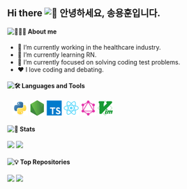 ## Hi there <img src="https://user-images.githubusercontent.com/72663882/171687151-bb31c996-c9d2-49c8-b593-734946893b23.gif" alt="👋" aria-hidden="true" width="30" />  안녕하세요, 송용훈입니다.


#### <img src="https://raw.githubusercontent.com/Tarikul-Islam-Anik/Animated-Fluent-Emojis/master/Emojis/People/Technologist.png" alt="👨🏻‍💻" width="25" />  About me
- 🔭 I’m currently working in the healthcare industry.
- 🌱 I’m currently learning RN.
- 🎯 I’m currently focused on solving coding test problems.
- ❤️ I love coding and debating.


#### <img src="https://raw.githubusercontent.com/Tarikul-Islam-Anik/Animated-Fluent-Emojis/master/Emojis/Objects/Hammer%20and%20Wrench.png" alt="🛠️" width="20" />  Languages and Tools
&nbsp;&nbsp;
<code><img width="35" src="https://raw.githubusercontent.com/devicons/devicon/master/icons/python/python-original.svg" /></code>
<code><img width="35" src="https://raw.githubusercontent.com/devicons/devicon/master/icons/nodejs/nodejs-original.svg" /></code>
<code><img width="35" src="https://raw.githubusercontent.com/devicons/devicon/master/icons/typescript/typescript-original.svg" /></code>
<code><img width="35" src="https://raw.githubusercontent.com/devicons/devicon/master/icons/react/react-original.svg" /></code>
<code><img width="35" src="https://raw.githubusercontent.com/devicons/devicon/master/icons/graphql/graphql-plain.svg" /></code>
<code><img width="35" src="https://raw.githubusercontent.com/devicons/devicon/master/icons/vim/vim-plain.svg" /></code>
<!-- https://github.com/devicons/devicon/tree/master/icons/ --> 
<!-- https://www.vectorlogo.zone/  -->


#### <img src="https://raw.githubusercontent.com/Tarikul-Islam-Anik/Animated-Fluent-Emojis/master/Emojis/Travel%20and%20places/Rocket.png" alt="🚀" width="20" />  Stats
<p>
  <img width="455em" src="https://github-readme-stats.vercel.app/api?username=yonghun16&show_icons=true&theme=transparent" />
  <img width="345em" src="https://github-readme-stats.vercel.app/api/top-langs/?username=yonghun16&layout=compact&theme=transparent" />
</p>


#### <img src="https://raw.githubusercontent.com/Tarikul-Islam-Anik/Animated-Fluent-Emojis/master/Emojis/Objects/Light%20Bulb.png" alt="💡" width="20" />  Top Repositories
<a href="https://github.com/yonghun16/fantasy-shop"><img align="center" src="https://github-readme-stats.vercel.app/api/pin/?username=yonghun16&repo=fantasy-shop&theme=transparent" /></a> 
<a href="https://github.com/yonghun16/wordsearch"><img align="center" src="https://github-readme-stats.vercel.app/api/pin/?username=yonghun16&repo=wordsearch&theme=transparent" /></a> 



<!--
**yonghun16/yonghun16** is a ✨ _special_ ✨ repository because its `README.md` (this file) appears on your GitHub profile.

Here are some ideas to get you started:

- 🔭 I’m currently working on ...
- 🌱 I’m currently learning ...
- 👯 I’m looking to collaborate on ...
- 🤔 I’m looking for help with ...
- 💬 Ask me about ...
- 📫 How to reach me: ...
- 😄 Pronouns: ...
- ⚡ Fun fact: ...
--> 
